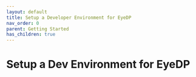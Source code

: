 ```yaml
---
layout: default
title: Setup a Developer Environment for EyeDP
nav_order: 0
parent: Getting Started
has_children: true
---
```


# Setup a Dev Environment for EyeDP